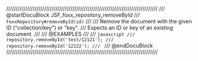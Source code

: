 ////////////////////////////////////////////////////////////////////////////////
/// @startDocuBlock JSF_foxx_repository_removeById
/// `FoxxRepository#removeById(id)`
///
/// Remove the document with the given ID ("collection/key") or "key".
/// Expects an ID or key of an existing document.
///
/// @EXAMPLES
///
/// ```javascript
/// repository.removeById('test/12121');
/// repository.removeById('12122');
/// ```
/// @endDocuBlock
////////////////////////////////////////////////////////////////////////////////